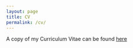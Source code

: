 ```yaml
---
layout: page
title: CV
permalink: /cv/
---
```

<p> A copy of my Curriculum Vitae can be found <a href="/MathCV.pdf">here</a> </p>
  
